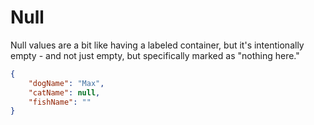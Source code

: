 # Null

Null values are a bit like having a labeled container, but it's intentionally empty - and not just empty, but specifically marked as "nothing here."

```json
{
    "dogName": "Max",
    "catName": null,
    "fishName": ""
}
```

